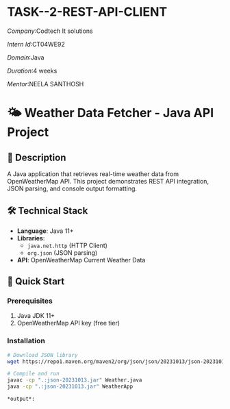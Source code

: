 # TASK--2-REST-API-CLIENT

*Company*:Codtech It solutions

*Intern Id*:CT04WE92

*Domain*:Java

*Duration*:4 weeks

*Mentor*:NEELA SANTHOSH

# 🌤️ Weather Data Fetcher - Java API Project

## 📝 Description
A Java application that retrieves real-time weather data from OpenWeatherMap API. This project demonstrates REST API integration, JSON parsing, and console output formatting.

## 🛠️ Technical Stack
- **Language**: Java 11+
- **Libraries**: 
  - `java.net.http` (HTTP Client)
  - `org.json` (JSON parsing)
- **API**: OpenWeatherMap Current Weather Data

## 🚀 Quick Start

### Prerequisites
1. Java JDK 11+
2. OpenWeatherMap API key (free tier)

### Installation
```bash
# Download JSON library
wget https://repo1.maven.org/maven2/org/json/json/20231013/json-20231013.jar

# Compile and run
javac -cp ".:json-20231013.jar" Weather.java
java -cp ".:json-20231013.jar" WeatherApp

*output*:


